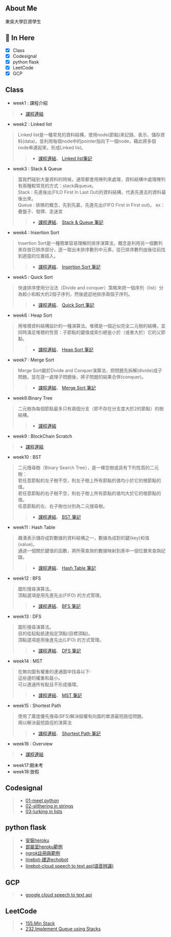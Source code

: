 ## About Me
東吳大學巨資學生
## :memo: In Here 
- [x] Class
- [x] Codesignal
- [x] python flask
- [x] LeetCode
- [x] GCP
## Class
* week1 : 課程介紹  
>* [課程連結](https://docs.google.com/presentation/d/e/2PACX-1vQyAFfgCNbBPBDWV_Xbahc2CtMBr_v-jfffAhaOWw2SntBRd2kJtLZZgdYoRfEZD7flCo4ilfO_msKX/pub?start=false&loop=false&delayms=3000&slide=id.p)
* week2 : Linked list 
>Linked list是一種常見的資料結構，使用node(節點)來記錄、表示、儲存資料(data)，並利用每個node中的pointer指向下一個node，藉此將多個node串連起來，形成Linked list。
>>* [課程連結](https://docs.google.com/presentation/d/e/2PACX-1vTB218-EdUZ5jpNz6Uv4TOZQc37Y281v128_aRcWC6EhkTQs5bS8fh7yysmcuzb9R2QPN6_PDshFWL_/pub?start=false&loop=false&delayms=3000&slide=id.p)、
  [Linked list筆記](https://github.com/tzuying0312/Learning-Code/tree/master/week2)
* week3 : Stack & Queue
>當我們碰到大量資料的時候，通常都會用陣列來處理，資料結構中處理陣列有兩種較常見的方式：stack與queue。  
>Stack : 先進後出(FILO First In Last Out)的資料結構，代表先進去的資料最後出來。  
>Queue : 排隊的概念，先到先贏，先進先出(FIFO First in First out)。
ex：疊盤子、發牌、走迷宮
>>* [課程連結](https://docs.google.com/presentation/d/e/2PACX-1vQ1hb79im0vqpApCttGnXAFRT8SqH9HQP0b_oyVRCV8SVyiHLkHJjidYGAfxkvq468QMumFIDdTeiB-/pub?start=false&loop=false&delayms=3000&slide=id.p)、
  [Stack & Queue 筆記](https://github.com/tzuying0312/Learning-Code/tree/master/week3)
* week4 : Insertion Sort
>Insertion Sort是一種簡單容易理解的排序演算法，概念是利用另一個數列來存放已排序部分，逐一取出未排序數列中元素，從已排序數列由後往前找到適當的位置插入。
>>* [課程連結](https://docs.google.com/presentation/d/e/2PACX-1vQOTMDM-5-OUaGfnLUOFVgefFwSVRplSwnbicp0CXOQrB5H8RM_1Aq8o_4JxHlncEmhjvqk3tzcoB7s/pub?start=false&loop=false&delayms=3000&slide=id.p)、
[Insertion Sort 筆記](https://github.com/tzuying0312/Learning-Code/tree/master/week4)
* week5 : Quick Sort
>快速排序使用分治法（Divide and conquer）策略來把一個序列（list）分為較小和較大的2個子序列，然後遞迴地排序兩個子序列。
>>* [課程連結](https://docs.google.com/presentation/d/e/2PACX-1vSqz8sTxT4xyjgiz-htLvZd7FZ_5ZzgKf60pFEoNLU5S77JxrsGJ2vd15CdxlfLtT3g2aizHP-Ebk9b/pub?start=false&loop=false&delayms=3000&slide=id.p)、
[Quick Sort 筆記](https://github.com/tzuying0312/Learning-Code/tree/master/week5)
* week6 : Heap Sort
>用堆積資料結構設計的一種演算法。堆積是一個近似完全二元樹的結構，並同時滿足堆積的性質：子節點的鍵值或索引總是小於（或者大於）它的父節點。
>>* [課程連結](https://docs.google.com/presentation/d/e/2PACX-1vRAGwnUvg6BcXoML5u9f4gO6YKcz0vXf7bDnPho_S7mG5D0SBR78djt91RKUPMxqNfkVIcu3l5WCXPh/pub?start=false&loop=false&delayms=3000&slide=id.p)、
 [Heap Sort 筆記](https://github.com/tzuying0312/Learning-Code/blob/master/HW2/Heap%20Sort.md)
* week7 : Merge Sort
>Merge Sort屬於Divide and Conquer演算法，把問題先拆解(divide)成子問題，並在逐一處理子問題後，將子問題的結果合併(conquer)。
>>* [課程連結](https://docs.google.com/presentation/d/e/2PACX-1vToxkEzc1H1RT5MI9G941KQFBC7GO_Efn95wTqXLEdr3LDBSNcQb-M46IOC-_RzZih6IBEwwy3rWQuE/pub?start=false&loop=false&delayms=3000&slide=id.p)、
 [Merge Sort 筆記](https://github.com/tzuying0312/Learning-Code/blob/master/HW2/Merge%20Sort.md)
* week8:Binary Tree
>二元樹為每個節點最多只有兩個分支（即不存在分支度大於2的節點）的樹結構。
>>* [課程連結](https://docs.google.com/presentation/d/e/2PACX-1vSC3P8sGElP48mJTjqT309470SmTFBwJXWsU9hTX2hg5tVpiG4yC703qA7ibPep-Qakmm2Mw_F-ScZh/pub?start=false&loop=false&delayms=3000&slide=id.p)
* week9 : BlockChain Scratch
>* [課程連結](https://www.youtube.com/watch?v=1aWQz5PemHY&feature=youtu.be)
* week10 : BST
>二元搜尋樹（Binary Search Tree），是一棵空樹或具有下列性質的二元樹：  
>若任意節點的左子樹不空，則左子樹上所有節點的值均小於它的根節點的值。  
>若任意節點的右子樹不空，則右子樹上所有節點的值均大於它的根節點的值。  
>任意節點的左、右子樹也分別為二元搜尋樹。  
>>* [課程連結](https://docs.google.com/presentation/d/e/2PACX-1vQgUh73yvSdxAvMH50DHWJ5lsCX8-daMxtoltU9rYW7xCmqYz2A1wOv0Vcx_F9KO5ZUvZBv3IF1TjGi/pub?start=false&loop=false&delayms=3000&slide=id.p)、
 [BST 筆記](https://github.com/tzuying0312/Learning-Code/tree/master/week10)
* week11 : Hash Table
>雜湊表示儲存成對數據的資料結構之一，數據為成對的鍵(key)和值(value)。  
>通過一個關於鍵值的函數，將所需查詢的數據映射到表中一個位置來查詢記錄。
>>* [課程連結](https://docs.google.com/presentation/d/e/2PACX-1vT1HO9Nl475k2bR0l1x8_Tr4V5Wzx0BEqp9bpmHckvj8kTeJehhYVlOJUDVPhLQm6kjGCJ_sLMSBUw5/pub?start=false&loop=false&delayms=3000&slide=id.p)、
 [Hash Table 筆記](https://github.com/tzuying0312/Learning-Code/blob/master/HW4/Hash%20Table%20%E6%B5%81%E7%A8%8B%E5%9C%96%E3%80%81%E5%AD%B8%E7%BF%92%E6%AD%B7%E7%A8%8B%E3%80%81%E5%8E%9F%E7%90%86.md)
* week12 : BFS 
>圖形搜尋演算法。  
>頂點選項是用先進先出(FIFO) 的方式管理。  
>>* [課程連結](https://docs.google.com/presentation/d/e/2PACX-1vSYJYXUXvGAeTZ5fknxj_-EPm3zxgy4ITdImrXzy63Y-iZgs8uwVNmOaZlnx9fUNzsbo8kphvMTa0c4/pub?start=false&loop=false&delayms=3000&slide=id.p)、
 [BFS 筆記](https://github.com/tzuying0312/Learning-Code/blob/master/HW5/BFS%26DFS.md)
* week13 : DFS
>圖形搜尋演算法。  
>目的從起點抵達指定頂點(目標頂點)。  
> 頂點選項是用後進先出(LIFO) 的方式管理。
>>* [課程連結](https://docs.google.com/presentation/d/e/2PACX-1vTma_vOZyE70O23KWw4I4Y78aAaT5fJSTq7Mae912kCwka_u5ZMWPoo14D86-x-57kZPbb6hAGktSW4/pub?start=false&loop=false&delayms=3000&slide=id.p)、
 [DFS 筆記](https://github.com/tzuying0312/Learning-Code/blob/master/HW5/BFS%26DFS.md)
* week14 : MST
>在無向圖有權重的連通圖中找尋以下:  
>這些邊的權重和最小。  
>可以連通所有點且不形成循環。
>>* [課程連結](https://docs.google.com/presentation/d/e/2PACX-1vTorNDEyhYA4ZAt5jEqOmFs2cQiUAYvkTp-R0DOn9B3c1MuUecV-a1wNakFIrJxA6AoUFGzbl3OQBIJ/pub?start=false&loop=false&delayms=3000&slide=id.p)、
  [MST 筆記](https://github.com/tzuying0312/Learning-Code/blob/master/HW6/Shortest%20Path.md)
* week15 : Shortest Path 
>使用了廣度優先搜尋(BFS)解決賦權有向圖的單源最短路徑問題。  
>用以解決最短路徑的演算法
>>* [課程連結](https://docs.google.com/presentation/d/e/2PACX-1vTgHO5AkHJS6iN6bnnBMMdHv6E4rabnrC0KwyTRfjad8Ab3IQjbnGvZuQOjDC9t7nKqeroiwcuasJrI/pub?start=false&loop=false&delayms=3000&slide=id.p)、
[Shortest Path 筆記](https://github.com/tzuying0312/Learning-Code/blob/master/HW6/Shortest%20Path.md)
* week16 : Overview
>* [課程連結](https://docs.google.com/presentation/d/e/2PACX-1vSkbZghFr5Y3VG3b-BKCZiLNHyhcMIxFmNDHn-tgWQqH4vaGjulKASn_ex_LLDJwxPIRCacGQnBRYrI/pub?start=false&loop=false&delayms=3000&slide=id.p)
* week17:期末考
* week18:放假
## Codesignal
>* [01-meet python](https://github.com/tzuying0312/Learning-Code/blob/master/Codesignal/01meet%20python.md)
>* [02-slithering in strings](https://github.com/tzuying0312/Learning-Code/blob/master/Codesignal/02slithering%20in%20strings.md)
>* [03-lurking in lists](https://github.com/tzuying0312/Learning-Code/blob/master/Codesignal/03lurking%20in%20lists.md)
## python flask
>* [安裝heroku](https://github.com/tzuying0312/Learning-Code/blob/master/python%20flask/heroku%E5%AE%89%E8%A3%9D.md)
>* [部屬至heroku範例](https://github.com/tzuying0312/Learning-Code/blob/master/python%20flask/deploy%20to%20heroku.md)
>* [ngrok註冊與範例](https://github.com/tzuying0312/Learning-Code/blob/master/python%20flask/ngrok.md)
>* [linebot-建造echobot](https://github.com/tzuying0312/Learning-Code/blob/master/python%20flask/linebot(echo).md)
>* [linebot-cloud speech to text api(語音辨識)](https://github.com/tzuying0312/Learning-Code/blob/master/python%20flask/linebot%2Bcloud%20speech%20to%20text%20api.md)
## GCP
>* [google cloud speech to text api](https://github.com/tzuying0312/Learning-Code/blob/master/GCP/cloud%20speech%20to%20text%20api.md)
## LeetCode
>* [155.Min Stack](https://github.com/tzuying0312/Learning-Code/blob/master/Leetcode/155_Min%20Stack%20_06170141.py)
>* [232.Implement Queue using Stacks ](https://github.com/tzuying0312/Learning-Code/blob/master/Leetcode/232_Implement%20Queue%20using%20Stacks_06170141.py)

